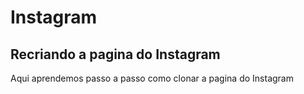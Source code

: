 # Instagram
## Recriando a pagina  do Instagram
Aqui aprendemos passo a passo como clonar a pagina do Instagram
